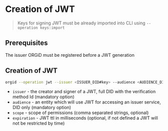 # Creation of JWT

> Keys for signing JWT must be already imported into CLI using `--operation keys:import`

## Prerequisites

The issuer ORGiD must be registered before a JWT generation

## Creation of JWT

```bash
orgid --operation jwt --issuer <ISSUER_DID#key> --audience <AUDIENCE_DID> --expiration <TIME_IN_MILLISECONDS> --scope <scope1>,<scope2>,<scope3>,...
```

- `issuer` - the creator and signer of a JWT, full DID with the verification method Id (mandatory option)
- `audience` - an entity which will use JWT for accessing an issuer service, DID only (mandatory option)
- `scope` - scope of permissions (comma separated strings, optional)
- `expiration` - JWT ttl in milliseconds (optional, if not defined a JWT will not be restricted by time)
